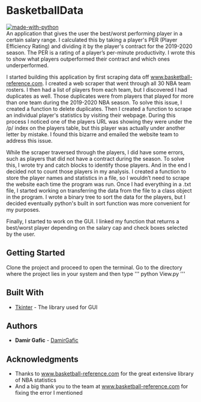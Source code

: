 # BasketballData
[![made-with-python](https://img.shields.io/badge/Made%20with-Python-1f425f.svg)](https://www.python.org/) <br />
An application that gives the user the best/worst performing player in a certain salary range. I calculated this 
by taking a player's PER (Player Efficiency Rating) and dividing it by the player's contract for the 2019-2020 season.
The PER is a rating of a player’s per-minute  productivity. I wrote this to show what players outperformed their 
contract and which ones underperformed. 

I started building this application by first scraping data off www.basketball-reference.com. I created a web scraper 
that went through all 30 NBA team rosters. I then had a list of players from each team, but I discovered I had 
duplicates as well. Those duplicates were from players that played for more than one team during the 2019-2020 NBA 
season. To solve this issue, I created a function to delete duplicates. Then I created a function to scrape an individual 
player's statistics by visiting their webpage. During this process I noticed one of the players URL was showing they were 
under the /p/ index on the players table, but this player was actually under another letter by mistake. I found this bizarre and emailed the 
website team to address this issue. 

While the scraper traversed through the players, I did have some errors, such as players that did not have a contract during the season. 
To solve this, I wrote try and catch blocks to identify those players. And in the end I decided not to count those players in my analysis.
I created a function to store the player names and statistics in a file, so I wouldn’t need to scrape the website each time
the program was run. Once I had everything in a .txt file, I started working on transferring the data from the file to a 
class object in the program. I wrote a binary tree to sort the data for the players, but I decided eventually python's built 
in sort function was more convenient for my purposes. 

Finally, I started to work on the GUI. I linked my function that returns a best/worst player depending on the salary cap and
check boxes selected by the user.


## Getting Started

Clone the project and proceed to open the terminal. Go to the directory where the project lies in your system 
and then type 
''' 
python View.py
'''

## Built With

* [Tkinter](https://docs.python.org/3/library/tkinter.html) - The library used for GUI

## Authors

* **Damir Gafic** - [DamirGafic](https://github.com/DamirGafic)

## Acknowledgments
* Thanks to www.basketball-reference.com for the great extensive library of NBA statistics
* And a big thank you to the team at www.basketball-reference.com for fixing the error I mentioned
